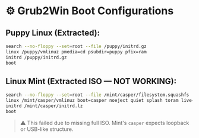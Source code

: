 # ⚙ Grub2Win Boot Configurations

## Puppy Linux (Extracted):
```bash
search --no-floppy --set=root --file /puppy/initrd.gz
linux /puppy/vmlinuz pmedia=cd psubdir=puppy pfix=ram
initrd /puppy/initrd.gz
boot
```

## Linux Mint (Extracted ISO — NOT WORKING):
```bash
search --no-floppy --set=root --file /mint/casper/filesystem.squashfs
linux /mint/casper/vmlinuz boot=casper noeject quiet splash toram live-media-path=/mint/casper/
initrd /mint/casper/initrd.lz
boot
```
> ⚠️ This failed due to missing full ISO. Mint's `casper` expects loopback or USB-like structure.
